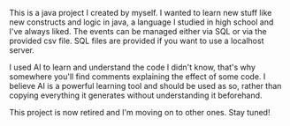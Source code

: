 This is a java project I created by myself. I wanted to learn new stuff like new constructs and logic in java, a language I studied in high school and I've always liked. The events can be managed either via SQL or via the provided csv file. SQL files are provided if you want to use a localhost server.

I used AI to learn and understand the code I didn't know, that's why somewhere you'll find comments explaining the effect of some code. I believe AI is a powerful learning tool and should be used as so, rather than copying everything it generates without understanding it beforehand.

This project is now retired and I'm moving on to other ones. Stay tuned!
